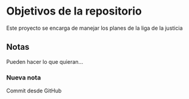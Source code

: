 # Objetivos de la repositorio

Este proyecto se encarga de manejar los planes de la liga de la justicia


## Notas
Pueden hacer lo que quieran...

### Nueva nota
Commit desde GitHub
